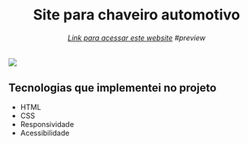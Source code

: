 <h1 align="center">Site para chaveiro automotivo </h1>
<h6 align="center"><a href="https://kevynsrocha.github.io/landing-page_ChaveiroAutomotivo/">Link para acessar este website</a> #preview</h6>

<div>
  <img src="https://user-images.githubusercontent.com/71854074/159138405-4d8af2a5-9934-44c5-bce5-ca871571efa5.jpg"/>
</div>

## Tecnologias que implementei no projeto

<ul> 
  <li>HTML</li>
  <li>CSS</li>
  <li>Responsividade</li>
  <li>Acessibilidade</li>
</ul>